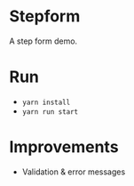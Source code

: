 # Stepform

A step form demo.

# Run
- `yarn install`
- `yarn run start`

# Improvements
- Validation & error messages
